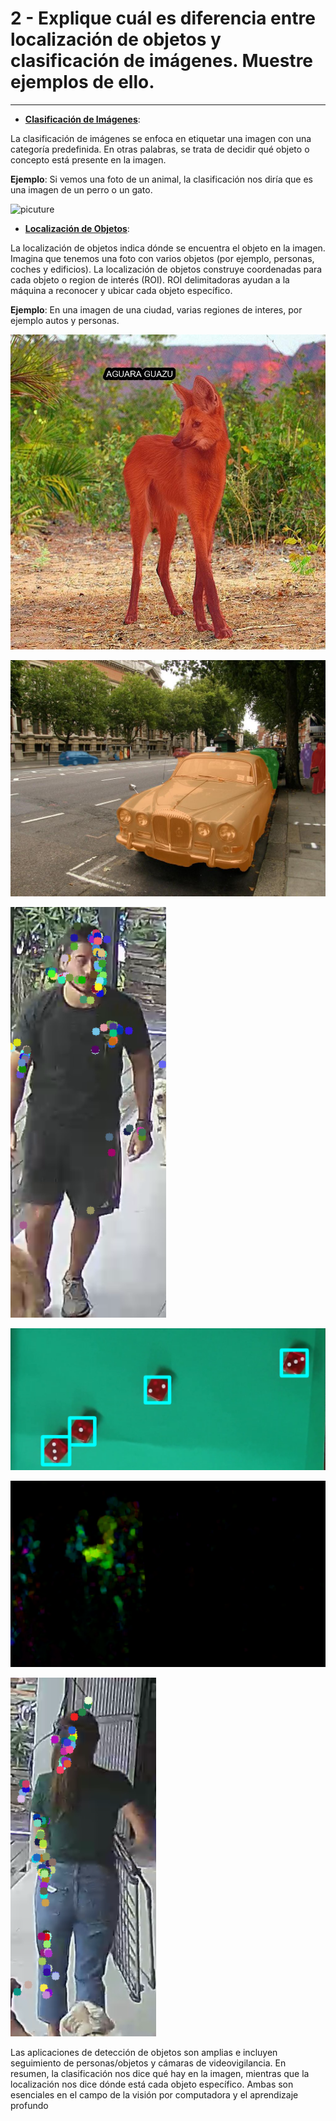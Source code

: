 
# 2 - Explique cuál es diferencia entre localización de objetos y clasificación de imágenes. Muestre ejemplos de ello.
---

* <p><b><u>Clasificación de Imágenes</b></u>:</p>
<p>La clasificación de imágenes se enfoca en etiquetar una imagen con una categoría predefinida.
En otras palabras, se trata de decidir qué objeto o concepto está presente en la imagen.</p>
<p><b>Ejemplo</b>: Si vemos una foto de un animal, la clasificación nos diría que es una imagen de un perro o un gato.</p>

![picuture](pictures/class.png)

* <p><b><u>Localización de Objetos</b></u>:</p>
La localización de objetos indica dónde se encuentra el objeto en la imagen.
Imagina que tenemos una foto con varios objetos (por ejemplo, personas, coches y edificios).
La localización de objetos construye coordenadas para cada objeto o region de interés (ROI).
ROI delimitadoras ayudan a la máquina a reconocer y ubicar cada objeto específico.
<p><b>Ejemplo</b>: En una imagen de una ciudad, varias regiones de interes, por ejemplo autos y personas. </p>

![picuture](pictures/classification1.jpg)

![picuture](pictures/classification2.jpg)

![picuture](pictures/detection1.png)

![picuture](pictures/detection2.png)

![picuture](pictures/detection3.png)

![picuture](pictures/detection5.png)

Las aplicaciones de detección de objetos son amplias e incluyen seguimiento de personas/objetos y cámaras de videovigilancia.
En resumen, la clasificación nos dice qué hay en la imagen, mientras que la localización nos dice dónde está cada objeto específico. Ambas son esenciales en el campo de la visión por computadora y el aprendizaje profundo
